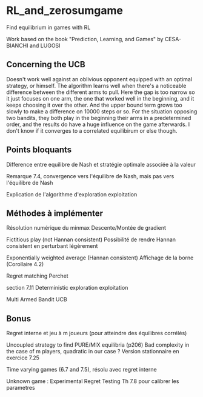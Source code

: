 # RL_and_zerosumgame
Find equilibrium in games with RL

Work based on the book "Prediction, Learning, and Games" by CESA-BIANCHI and LUGOSI

## Concerning the UCB

Doesn't work well against an oblivious opponent equipped with an optimal strategy, or himself.
The algorithm learns well when there's a noticeable difference between the different arms to pull.
Here the gap is too narrow so it just focuses on one arm, the one that worked well in the beginning,
and it keeps choosing it over the other. And the upper bound term grows too slowly to make a difference on
10000 steps or so.
For the situation opposing two bandits, they both play in the beginning their arms in a predetermined order,
and the results do have a huge influence on the game afterwards.
I don't know if it converges to a correlated equilibirum or else though.

## Points bloquants

Difference entre equilibre de Nash et stratégie optimale associée à la valeur

Remarque 7.4, convergence vers l'équilibre de Nash, mais pas vers l'équilibre de Nash

Explication de l'algorithme d'exploration exploitation 

## Méthodes à implémenter

Résolution numérique du minmax
Descente/Montée de gradient

Fictitious play (not Hannan consistent)
Possibilité de rendre Hannan consistent en perturbant légèrement

Exponentially weighted average (Hannan consistent)
Affichage de la borne (Corollaire 4.2)

Regret matching Perchet

section 7.11
Deterministic exploration exploitation

Multi Armed Bandit UCB

## Bonus

Regret interne et jeu à m joueurs (pour atteindre des équilibres corrélés)

Uncoupled strategy to find PURE/MIX equilibria (p206)
Bad complexity in the case of m players, quadratic in our case ?
Version stationnaire en exercice 7.25

Time varying games (6.7 and 7.5), résolu avec regret interne

Unknown game : Experimental Regret Testing
Th 7.8 pour calibrer les parametres